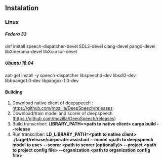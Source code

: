 
## Instalation
### Linux
##### Fedora 33
dnf install speech-dispatcher-devel SDL2-devel clang-devel pango-devel libXinerama-devel libXcursor-devel
##### Ubuntu 18.04
apt-get install -y speech-dispatcher libspeechd-dev libsdl2-dev libbpango1.0-dev libpangox-1.0-dev
#### Building
1. Download native client of deepspeech : https://github.com/mozilla/DeepSpeech/releases
2. Download/train model and scorer of deepspeech (https://github.com/mozilla/DeepSpeech/releases)
3. Build transcriber: __LIBRARY_PATH=&lt;path to native client&gt; cargo build --release__
4. Run transcriber: __LD_LIBRARY_PATH=&lt;path to native client&gt; ./target/release/corporate-assistant
    --model &lt;path to deepspeech model to use&gt; --scorer &lt;path to scorer (optionally)&gt; 
    --project &lt;path to project config file&gt; --organization &lt;path to organization config file&gt;__

